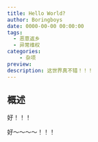 ```yaml
---
title: Hello World?
author: Boringboys
date: 0000-00-00 00:00:00
tags:
  - 恶意返乡
  - 异常维权
categories:
	- 杂项
preview: 
description: 这世界真不错！！！
---
```


## 概述
好！！！
<!--more-->

好～～～～！！！
